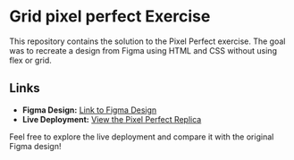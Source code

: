 # Grid pixel perfect Exercise

This repository contains the solution to the Pixel Perfect exercise. The goal was to recreate a design from Figma using HTML and CSS without using flex or grid.

## Links

- **Figma Design:** [Link to Figma Design](https://www.figma.com/file/Kdm7iqwNxpQkgWWkdJnBqO/Exercise-3---CSS-GRID?type=design&node-id=0-1&mode=design)
- **Live Deployment:** [View the Pixel Perfect Replica](https://derfro22.github.io/Grid-figma-pixel-perfect/#)

Feel free to explore the live deployment and compare it with the original Figma design!

